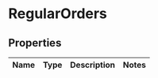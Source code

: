 # RegularOrders

## Properties
Name | Type | Description | Notes
------------ | ------------- | ------------- | -------------
